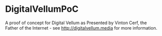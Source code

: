 # DigitalVellumPoC
A proof of concept for Digital Vellum as Presented by Vinton Cerf, the Father of the Internet - see http://digitalvellum.media for more information.
